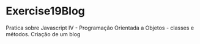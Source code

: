 # Exercise19Blog

Pratica sobre Javascript IV - Programação Orientada a Objetos - classes e métodos.
Criação de um blog
